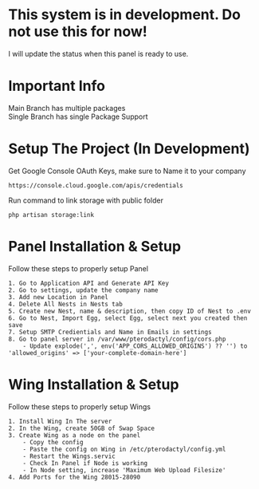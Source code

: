 # This system is in development. Do not use this for now!  
I will update the status when this panel is ready to use.   

# Important Info  
Main Branch has multiple packages  
Single Branch has single Package Support

# Setup The Project (In Development)  
Get Google Console OAuth Keys, make sure to Name it to your company  
```
https://console.cloud.google.com/apis/credentials
```
Run command to link storage with public folder  
```
php artisan storage:link
```  
# Panel Installation & Setup  
Follow these steps to properly setup Panel
```
1. Go to Application API and Generate API Key
2. Go to settings, update the company name
3. Add new Location in Panel
4. Delete All Nests in Nests tab
5. Create new Nest, name & description, then copy ID of Nest to .env
6. Go to Nest, Import Egg, select Egg, select next you created then save
7. Setup SMTP Credientials and Name in Emails in settings
8. Go to panel server in /var/www/pterodactyl/config/cors.php
    - Update explode(',', env('APP_CORS_ALLOWED_ORIGINS') ?? '') to 'allowed_origins' => ['your-complete-domain-here']
```
# Wing Installation & Setup  
Follow these steps to properly setup Wings
```
1. Install Wing In The server
2. In the Wing, create 50GB of Swap Space
3. Create Wing as a node on the panel 
    - Copy the config
    - Paste the config on Wing in /etc/pterodactyl/config.yml
    - Restart the Wings.servic
    - Check In Panel if Node is working
    - In Node setting, increase 'Maximum Web Upload Filesize'
4. Add Ports for the Wing 28015-28090
```
